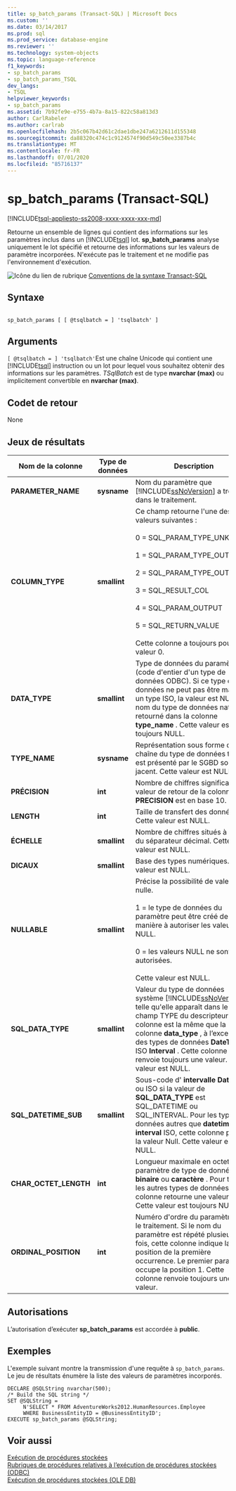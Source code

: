 ```yaml
---
title: sp_batch_params (Transact-SQL) | Microsoft Docs
ms.custom: ''
ms.date: 03/14/2017
ms.prod: sql
ms.prod_service: database-engine
ms.reviewer: ''
ms.technology: system-objects
ms.topic: language-reference
f1_keywords:
- sp_batch_params
- sp_batch_params_TSQL
dev_langs:
- TSQL
helpviewer_keywords:
- sp_batch_params
ms.assetid: 7b92fe9e-e755-4b7a-8a15-822c58a813d3
author: CarlRabeler
ms.author: carlrab
ms.openlocfilehash: 2b5c067b42d61c2dae1dbe247a6212611d155348
ms.sourcegitcommit: da88320c474c1c9124574f90d549c50ee3387b4c
ms.translationtype: MT
ms.contentlocale: fr-FR
ms.lasthandoff: 07/01/2020
ms.locfileid: "85716137"
---
```

# <a name="sp_batch_params-transact-sql"></a>sp_batch_params (Transact-SQL)
[!INCLUDE[tsql-appliesto-ss2008-xxxx-xxxx-xxx-md](../../includes/applies-to-version/sqlserver.md)]

  Retourne un ensemble de lignes qui contient des informations sur les paramètres inclus dans un [!INCLUDE[tsql](../../includes/tsql-md.md)] lot. **sp_batch_params** analyse uniquement le lot spécifié et retourne des informations sur les valeurs de paramètre incorporées. N'exécute pas le traitement et ne modifie pas l'environnement d'exécution.  
  
 ![Icône du lien de rubrique](../../database-engine/configure-windows/media/topic-link.gif "Icône du lien de rubrique") [Conventions de la syntaxe Transact-SQL](../../t-sql/language-elements/transact-sql-syntax-conventions-transact-sql.md)  
  
## <a name="syntax"></a>Syntaxe  
  
```  
  
sp_batch_params [ [ @tsqlbatch = ] 'tsqlbatch' ]   
```  
  
## <a name="arguments"></a>Arguments  
`[ @tsqlbatch = ] 'tsqlbatch'`Est une chaîne Unicode qui contient une [!INCLUDE[tsql](../../includes/tsql-md.md)] instruction ou un lot pour lequel vous souhaitez obtenir des informations sur les paramètres. *TSqlBatch* est de type **nvarchar (max)** ou implicitement convertible en **nvarchar (max)**.  
  
## <a name="return-code-values"></a>Codet de retour  
 None  
  
## <a name="result-sets"></a>Jeux de résultats  
  
|Nom de la colonne|Type de données|Description|  
|-----------------|---------------|-----------------|  
|**PARAMETER_NAME**|**sysname**|Nom du paramètre que [!INCLUDE[ssNoVersion](../../includes/ssnoversion-md.md)] a trouvé dans le traitement.|  
|**COLUMN_TYPE**|**smallint**|Ce champ retourne l'une des valeurs suivantes :<br /><br /> 0 = SQL_PARAM_TYPE_UNKNOWN<br /><br /> 1 = SQL_PARAM_TYPE_OUTPUT<br /><br /> 2 = SQL_PARAM_TYPE_OUTPUT<br /><br /> 3 = SQL_RESULT_COL<br /><br /> 4 = SQL_PARAM_OUTPUT<br /><br /> 5 = SQL_RETURN_VALUE<br /><br /> Cette colonne a toujours pour valeur 0.|  
|**DATA_TYPE**|**smallint**|Type de données du paramètre (code d'entier d'un type de données ODBC). Si ce type de données ne peut pas être mappé à un type ISO, la valeur est NULL. Le nom du type de données natif est retourné dans la colonne **type_name** . Cette valeur est toujours NULL.|  
|**TYPE_NAME**|**sysname**|Représentation sous forme de chaîne du type de données tel qu'il est présenté par le SGBD sous-jacent. Cette valeur est NULL.|  
|**PRÉCISION**|**int**|Nombre de chiffres significatifs. La valeur de retour de la colonne **PRECISION** est en base 10.|  
|**LENGTH**|**int**|Taille de transfert des données. Cette valeur est NULL.|  
|**ÉCHELLE**|**smallint**|Nombre de chiffres situés à droite du séparateur décimal. Cette valeur est NULL.|  
|**DICAUX**|**smallint**|Base des types numériques. Cette valeur est NULL.|  
|**NULLABLE**|**smallint**|Précise la possibilité de valeur nulle.<br /><br /> 1 = le type de données du paramètre peut être créé de manière à autoriser les valeurs NULL.<br /><br /> 0 = les valeurs NULL ne sont pas autorisées.<br /><br /> Cette valeur est NULL.|  
|**SQL_DATA_TYPE**|**smallint**|Valeur du type de données système [!INCLUDE[ssNoVersion](../../includes/ssnoversion-md.md)] telle qu'elle apparaît dans le champ TYPE du descripteur. Cette colonne est la même que la colonne **data_type** , à l’exception des types de données **DateTime** et ISO **Interval** . Cette colonne renvoie toujours une valeur. Cette valeur est NULL.|  
|**SQL_DATETIME_SUB**|**smallint**|Sous-code d' **intervalle** **DateTime** ou ISO si la valeur de **SQL_DATA_TYPE** est SQL_DATETIME ou SQL_INTERVAL. Pour les types de données autres que **datetime** et **interval** ISO, cette colonne prend la valeur Null. Cette valeur est NULL.|  
|**CHAR_OCTET_LENGTH**|**int**|Longueur maximale en octets d’un paramètre de type de données **binaire** ou **caractère** . Pour tous les autres types de données, cette colonne retourne une valeur NULL. Cette valeur est toujours NULL.|  
|**ORDINAL_POSITION**|**int**|Numéro d'ordre du paramètre dans le traitement. Si le nom du paramètre est répété plusieurs fois, cette colonne indique la position de la première occurrence. Le premier paramètre occupe la position 1. Cette colonne renvoie toujours une valeur.|  
  
## <a name="permissions"></a>Autorisations  
 L’autorisation d’exécuter **sp_batch_params** est accordée à **public**.  
  
## <a name="examples"></a>Exemples  
 L'exemple suivant montre la transmission d'une requête à `sp_batch_params`. Le jeu de résultats énumère la liste des valeurs de paramètres incorporés.  
  
```  
DECLARE @SQLString nvarchar(500);  
/* Build the SQL string */  
SET @SQLString =  
     N'SELECT * FROM AdventureWorks2012.HumanResources.Employee   
     WHERE BusinessEntityID = @BusinessEntityID';  
EXECUTE sp_batch_params @SQLString;  
```  
  
## <a name="see-also"></a>Voir aussi  
 [Exécution de procédures stockées](../../relational-databases/native-client-odbc-stored-procedures/running-stored-procedures.md)   
 [Rubriques de procédures relatives à l’exécution de procédures stockées &#40;ODBC&#41;](https://msdn.microsoft.com/library/c2220182-a23d-4475-b353-77a77ab613d6)   
 [Exécution de procédures stockées &#40;OLE DB&#41;](../../relational-databases/native-client/ole-db/stored-procedures-running.md)  
  
  
